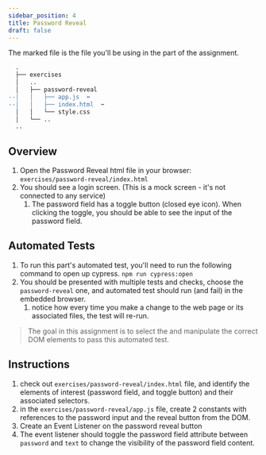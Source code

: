 ```yaml
---
sidebar_position: 4
title: Password Reveal
draft: false
---
```

The marked file is the file you'll be using in the part of the assignment.
```diff
  .
  ├── exercises
  │   ..
  │   ├── password-reveal
--│   │   ├── app.js  ⬅️
--│   │   ├── index.html  ⬅️
  │   │   └── style.css
  │   └── ..
  ..
```
## Overview
1. Open the Password Reveal html file in your browser: `exercises/password-reveal/index.html`
2. You should see a login screen. (This is a mock screen - it's not connected to any service)
   1. The password field has a toggle button (closed eye icon). When clicking the toggle, you should be able to see the input of the password field.

## Automated Tests
1. To run this part's automated test, you'll need to run the following command to open up cypress. `npm run cypress:open`
2. You should be presented with multiple tests and checks, choose the `password-reveal` one, and automated test should run (and fail) in the embedded browser. 
   1. notice how every time you make a change to the web page or its associated files, the test will re-run.

> The goal in this assignment is to select the and manipulate the correct DOM elements to pass this automated test. 

## Instructions
1. check out `exercises/password-reveal/index.html` file, and identify the elements of interest (password field, and toggle button) and their associated selectors.
2. in the `exercises/password-reveal/app.js` file, create 2 constants with references to the password input and the reveal button from the DOM.
3. Create an Event Listener on the password reveal button
4. The event listener should toggle the password field attribute between `password` and `text` to change the visibility of the password field content.